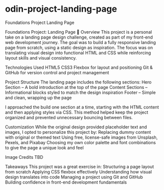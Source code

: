 # odin-project-landing-page
Foundations Project Landing Page

Foundations Project: Landing Page
🎯 Overview
This project is a personal take on a landing page design challenge, created as part of my front-end web development journey. The goal was to build a fully responsive landing page from scratch, using a static design as inspiration. The focus was on translating visual design into functional HTML and CSS while reinforcing layout skills and visual consistency.

Technologies Used
HTML5
CSS3
Flexbox for layout and positioning
Git & GitHub for version control and project management

Project Structure
The landing page includes the following sections:
Hero Section – A bold introduction at the top of the page
Content Sections – Informational blocks styled to match the design inspiration
Footer – Simple and clean, wrapping up the page

I approached the build one section at a time, starting with the HTML content and then applying styles via CSS. This method helped keep the project organized and prevented unnecessary bouncing between files.

Customization
While the original design provided placeholder text and images, I opted to personalize this project by:
Replacing dummy content with original or themed text
Using free, license-safe images from Unsplash, Pexels, and Pixabay
Choosing my own color palette and font combinations to give the page a unique look and feel

Image Credits
TBD

Takeaways
This project was a great exercise in:
Structuring a page layout from scratch
Applying CSS flexbox effectively
Understanding how visual design translates into code
Managing a project using Git and GitHub
Building confidence in front-end development fundamentals
